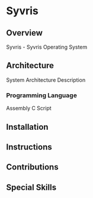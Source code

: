 # Syvris

## Overview
Syvris - Syvris Operating System

## Architecture
System Architecture Description

### Programming Language
Assembly C Script

## Installation

## Instructions

## Contributions

## Special Skills


